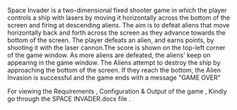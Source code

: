 Space Invader is a two-dimensional fixed shooter game in which the player controls a ship with lasers by moving it horizontally across the bottom of the screen and firing at descending aliens. The aim is to defeat aliens that move horizontally back and forth across the screen as they advance towards the bottom of the screen. The player defeats an alien, and earns points, by shooting it with the laser cannon.The score is shown on the top-left corner of the game window. As more aliens are defeated, the aliens' keep on appearing in the game window.  The Aliens attempt to destroy the ship by approaching the bottom of the screen. If they reach the bottom, the Alien Invasion is successful and the game ends with a message "GAME OVER"

For viewing the Requirements , Configuration & Output of the game , Kindly go through the SPACE INVADER.docx file .
